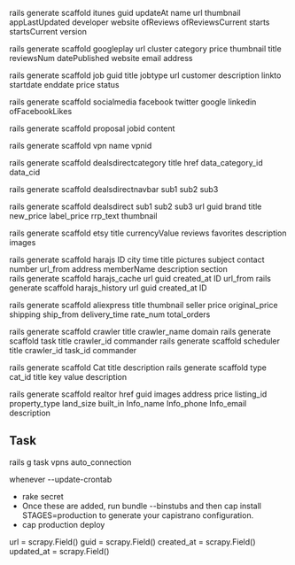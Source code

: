 rails generate scaffold itunes guid updateAt name url thumbnail appLastUpdated developer website ofReviews ofReviewsCurrent starts startsCurrent version

rails generate scaffold googleplay url cluster category price thumbnail title reviewsNum datePublished website email address

rails generate scaffold job guid title jobtype url customer description linkto startdate enddate price status 

rails generate scaffold socialmedia facebook twitter google linkedin ofFacebookLikes	 

rails generate scaffold proposal jobid content 

rails generate scaffold vpn name vpnid  	
 
rails generate scaffold dealsdirectcategory title href data_category_id data_cid
         
rails generate scaffold dealsdirectnavbar sub1 sub2 sub3 
    
rails generate scaffold dealsdirect sub1 sub2 sub3 url guid brand title new_price label_price rrp_text thumbnail

rails generate scaffold etsy title currencyValue reviews favorites description images
      
rails generate scaffold harajs ID city time title pictures subject contact number url_from address memberName description section           
rails generate scaffold harajs_cache url guid created_at ID url_from
rails generate scaffold harajs_history url guid created_at ID

rails generate scaffold aliexpress title thumbnail seller price original_price shipping ship_from delivery_time rate_num total_orders                                     

rails generate scaffold crawler title crawler_name domain 
rails generate scaffold task title crawler_id commander
rails generate scaffold scheduler title crawler_id task_id commander

rails generate scaffold Cat title description
rails generate scaffold type cat_id title key value description 

rails generate scaffold realtor href guid images address price listing_id property_type land_size built_in Info_name Info_phone Info_email description            
    
## Task
rails g task vpns auto_connection

whenever --update-crontab
    
* rake secret
* Once these are added, run bundle --binstubs and then cap install STAGES=production to generate your capistrano configuration.
* cap production deploy


 url = scrapy.Field()
    guid = scrapy.Field()
    created_at = scrapy.Field()
    updated_at = scrapy.Field()

    
    
    
    
    
    
    
    

    

    
    
    
    
